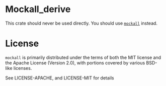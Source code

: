 # Mockall_derive

This crate should never be used directly.  You should use
[`mockall`](https://crates.io/crates/mockall) instead.

# License

`mockall` is primarily distributed under the terms of both the MIT license
and the Apache License (Version 2.0), with portions covered by various BSD-like
licenses.

See LICENSE-APACHE, and LICENSE-MIT for details


